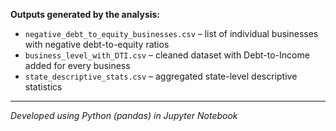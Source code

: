 **Outputs generated by the analysis:**

- `negative_debt_to_equity_businesses.csv` – list of individual businesses with negative debt-to-equity ratios  
- `business_level_with_DTI.csv` – cleaned dataset with Debt-to-Income added for every business  
- `state_descriptive_stats.csv` – aggregated state-level descriptive statistics

---

*Developed using Python (pandas) in Jupyter Notebook*

